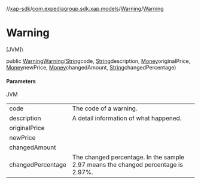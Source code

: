 //[xap-sdk](../../../index.md)/[com.expediagroup.sdk.xap.models](../index.md)/[Warning](index.md)/[Warning](-warning.md)

# Warning

[JVM]\

public [Warning](index.md)[Warning](-warning.md)([String](https://docs.oracle.com/javase/8/docs/api/java/lang/String.html)code, [String](https://docs.oracle.com/javase/8/docs/api/java/lang/String.html)description, [Money](../-money/index.md)originalPrice, [Money](../-money/index.md)newPrice, [Money](../-money/index.md)changedAmount, [String](https://docs.oracle.com/javase/8/docs/api/java/lang/String.html)changedPercentage)

#### Parameters

JVM

| | |
|---|---|
| code | The code of a warning. |
| description | A detail information of what happened. |
| originalPrice |
| newPrice |
| changedAmount |
| changedPercentage | The changed percentage. In the sample 2.97 means the changed percentage is 2.97%. |
